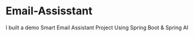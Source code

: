 # Email-Assisstant
 I built  a demo Smart Email Assistant Project Using Spring Boot &amp; Spring AI 
